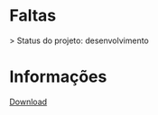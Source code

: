 <h1> Faltas </h1>
> Status do projeto: desenvolvimento

<h1>Informações</h1>
<a href='https://github.com/MateusParra/Faltas/raw/refs/heads/desenvolvimento/dist/faltas.exe'>Download</a>